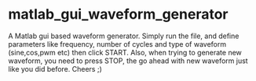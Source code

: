 matlab_gui_waveform_generator
=============================

A Matlab gui based waveform generator. Simply run the file, and define parameters like frequency, number of cycles and type of waveform (sine,cos,pwm etc) then click START. Also, when trying to generate new waveform, you need to press STOP, the go ahead with new waveform just like you did before. Cheers ;)


